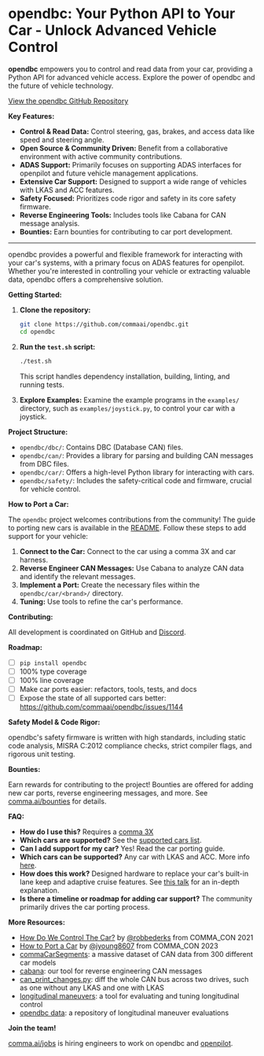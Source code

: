 # opendbc: Your Python API to Your Car - Unlock Advanced Vehicle Control

**opendbc** empowers you to control and read data from your car, providing a Python API for advanced vehicle access.  Explore the power of opendbc and the future of vehicle technology.

[View the opendbc GitHub Repository](https://github.com/commaai/opendbc)

**Key Features:**

*   **Control & Read Data:** Control steering, gas, brakes, and access data like speed and steering angle.
*   **Open Source & Community Driven:**  Benefit from a collaborative environment with active community contributions.
*   **ADAS Support:** Primarily focuses on supporting ADAS interfaces for openpilot and future vehicle management applications.
*   **Extensive Car Support:**  Designed to support a wide range of vehicles with LKAS and ACC features.
*   **Safety Focused:**  Prioritizes code rigor and safety in its core safety firmware.
*   **Reverse Engineering Tools:** Includes tools like Cabana for CAN message analysis.
*   **Bounties:**  Earn bounties for contributing to car port development.

---

opendbc provides a powerful and flexible framework for interacting with your car's systems, with a primary focus on ADAS features for openpilot. Whether you're interested in controlling your vehicle or extracting valuable data, opendbc offers a comprehensive solution.

**Getting Started:**

1.  **Clone the repository:**
    ```bash
    git clone https://github.com/commaai/opendbc.git
    cd opendbc
    ```
2.  **Run the `test.sh` script:**
    ```bash
    ./test.sh
    ```
    This script handles dependency installation, building, linting, and running tests.

3.  **Explore Examples:** Examine the example programs in the `examples/` directory, such as `examples/joystick.py`, to control your car with a joystick.

**Project Structure:**

*   `opendbc/dbc/`:  Contains DBC (Database CAN) files.
*   `opendbc/can/`:  Provides a library for parsing and building CAN messages from DBC files.
*   `opendbc/car/`:  Offers a high-level Python library for interacting with cars.
*   `opendbc/safety/`:  Includes the safety-critical code and firmware, crucial for vehicle control.

**How to Port a Car:**

The `opendbc` project welcomes contributions from the community!  The guide to porting new cars is available in the [README](docs/README.md). Follow these steps to add support for your vehicle:

1.  **Connect to the Car:** Connect to the car using a comma 3X and car harness.
2.  **Reverse Engineer CAN Messages:** Use Cabana to analyze CAN data and identify the relevant messages.
3.  **Implement a Port:**  Create the necessary files within the `opendbc/car/<brand>/` directory.
4.  **Tuning:** Use tools to refine the car's performance.

**Contributing:**

All development is coordinated on GitHub and [Discord](https://discord.comma.ai).

**Roadmap:**

*   [ ] `pip install opendbc`
*   [ ] 100% type coverage
*   [ ] 100% line coverage
*   [ ] Make car ports easier: refactors, tools, tests, and docs
*   [ ] Expose the state of all supported cars better: https://github.com/commaai/opendbc/issues/1144

**Safety Model & Code Rigor:**

opendbc's safety firmware is written with high standards, including static code analysis, MISRA C:2012 compliance checks, strict compiler flags, and rigorous unit testing.

**Bounties:**

Earn rewards for contributing to the project!  Bounties are offered for adding new car ports, reverse engineering messages, and more. See [comma.ai/bounties](comma.ai/bounties) for details.

**FAQ:**

*   **How do I use this?** Requires a [comma 3X](https://comma.ai/shop/comma-3x)
*   **Which cars are supported?** See the [supported cars list](docs/CARS.md).
*   **Can I add support for my car?**  Yes! Read the car porting guide.
*   **Which cars can be supported?** Any car with LKAS and ACC. More info [here](https://github.com/commaai/openpilot/blob/master/docs/CARS.md#dont-see-your-car-here).
*   **How does this work?** Designed hardware to replace your car's built-in lane keep and adaptive cruise features. See [this talk](https://www.youtube.com/watch?v=FL8CxUSfipM) for an in-depth explanation.
*   **Is there a timeline or roadmap for adding car support?** The community primarily drives the car porting process.

**More Resources:**

*   [How Do We Control The Car?](https://www.youtube.com/watch?v=nNU6ipme878&pp=ygUoY29tbWEgY29uIDIwMjEgaG93IGRvIHdlIGNvbnRyb2wgdGhlIGNhcg%3D%3D) by [@robbederks](https://github.com/robbederks) from COMMA_CON 2021
*   [How to Port a Car](https://www.youtube.com/watch?v=XxPS5TpTUnI&t=142s&pp=ygUPamFzb24gY29tbWEgY29u) by [@jyoung8607](https://github.com/jyoung8607) from COMMA_CON 2023
*   [commaCarSegments](https://huggingface.co/datasets/commaai/commaCarSegments): a massive dataset of CAN data from 300 different car models
*   [cabana](https://github.com/commaai/openpilot/tree/master/tools/cabana#readme): our tool for reverse engineering CAN messages
*   [can_print_changes.py](https://github.com/commaai/openpilot/blob/master/selfdrive/debug/can_print_changes.py): diff the whole CAN bus across two drives, such as one without any LKAS and one with LKAS
*   [longitudinal maneuvers](https://github.com/commaai/openpilot/tree/master/tools/longitudinal_maneuvers): a tool for evaluating and tuning longitudinal control
*   [opendbc data](https://commaai.github.io/opendbc-data/): a repository of longitudinal maneuver evaluations

**Join the team!**

[comma.ai/jobs](https://comma.ai/jobs) is hiring engineers to work on opendbc and [openpilot](https://github.com/commaai/openpilot).